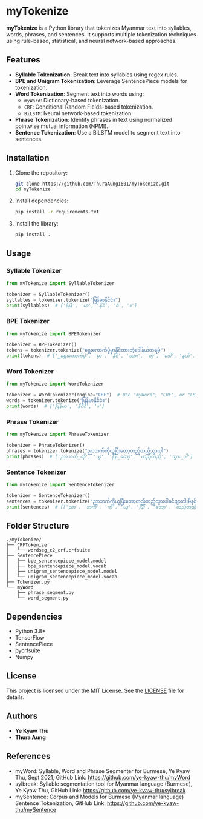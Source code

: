 # myTokenize

**myTokenize** is a Python library that tokenizes Myanmar text into syllables, words, phrases, and sentences. It supports multiple tokenization techniques using rule-based, statistical, and neural network-based approaches.

## Features

- **Syllable Tokenization**: Break text into syllables using regex rules.
- **BPE and Unigram Tokenization**: Leverage SentencePiece models for tokenization.
- **Word Tokenization**: Segment text into words using:
  - `myWord`: Dictionary-based tokenization.
  - `CRF`: Conditional Random Fields-based tokenization.
  - `BiLSTM`: Neural network-based tokenization.
- **Phrase Tokenization**: Identify phrases in text using normalized pointwise mutual information (NPMI).
- **Sentence Tokenization**: Use a BiLSTM model to segment text into sentences.

## Installation

1. Clone the repository:
   ```bash
   git clone https://github.com/ThuraAung1601/myTokenize.git
   cd myTokenize
   ```

2. Install dependencies:
   ```bash
   pip install -r requirements.txt
   ```

3. Install the library:
   ```bash
   pip install .
   ```

## Usage

### Syllable Tokenizer
```python
from myTokenize import SyllableTokenizer

tokenizer = SyllableTokenizer()
syllables = tokenizer.tokenize("မြန်မာနိုင်ငံ။")
print(syllables)  # ['မြန်', 'မာ', 'နိုင်', 'ငံ', '။']
```

### BPE Tokenizer
```python
from myTokenize import BPETokenizer

tokenizer = BPETokenizer()
tokens = tokenizer.tokenize("ရွေးကောက်ပွဲမှာနိုင်ထားတဲ့ဒေါ်နယ်ထရမ့်")
print(tokens)  # ['▁ရွေးကောက်ပွဲ', 'မှာ', 'နိုင်', 'ထား', 'တဲ့', 'ဒေါ်', 'နယ်', 'ထ', 'ရ', 'မ့်']
```

### Word Tokenizer
```python
from myTokenize import WordTokenizer

tokenizer = WordTokenizer(engine="CRF")  # Use "myWord", "CRF", or "LSTM"
words = tokenizer.tokenize("မြန်မာနိုင်ငံ။")
print(words)  # ['မြန်မာ', 'နိုင်ငံ', '။']
```

### Phrase Tokenizer
```python
from myTokenize import PhraseTokenizer

tokenizer = PhraseTokenizer()
phrases = tokenizer.tokenize("ညာဘက်ကိုယူပြီးတော့တည့်တည့်သွားပါ")
print(phrases)  # ['ညာဘက်_ကို', 'ယူ', 'ပြီး_တော့', 'တည့်တည့်', 'သွား_ပါ']
```

### Sentence Tokenizer
```python
from myTokenize import SentenceTokenizer

tokenizer = SentenceTokenizer()
sentences = tokenizer.tokenize("ညာဘက်ကိုယူပြီးတော့တည့်တည့်သွားပါခင်ဗျားငါးမိနစ်လောက်ကြာလိမ့်မယ်")
print(sentences)  # [['ညာ', 'ဘက်', 'ကို', 'ယူ', 'ပြီး', 'တော့', 'တည့်တည့်', 'သွား', 'ပါ'], ['ခင်ဗျား', 'ငါး', 'မိနစ်', 'လောက်', 'ကြာ', 'လိမ့်', 'မယ်']]
```

## Folder Structure

```
./myTokenize/
├── CRFTokenizer
│   └── wordseg_c2_crf.crfsuite
├── SentencePiece
│   ├── bpe_sentencepiece_model.model
│   ├── bpe_sentencepiece_model.vocab
│   ├── unigram_sentencepiece_model.model
│   └── unigram_sentencepiece_model.vocab
├── Tokenizer.py
└── myWord
    ├── phrase_segment.py
    └── word_segment.py
```

## Dependencies

- Python 3.8+
- TensorFlow
- SentencePiece
- pycrfsuite
- Numpy

## License

This project is licensed under the MIT License. See the [LICENSE](LICENSE) file for details.

## Authors

- **Ye Kyaw Thu** 
- **Thura Aung**

## References
- myWord: Syllable, Word and Phrase Segmenter for Burmese, Ye Kyaw Thu, Sept 2021, GitHub Link: https://github.com/ye-kyaw-thu/myWord
- sylbreak: Syllable segmentation tool for Myanmar language (Burmese), Ye Kyaw Thu, GitHub Link: https://github.com/ye-kyaw-thu/sylbreak
- mySentence: Corpus and Models for Burmese (Myanmar language) Sentence Tokenization, GitHub Link: https://github.com/ye-kyaw-thu/mySentence
